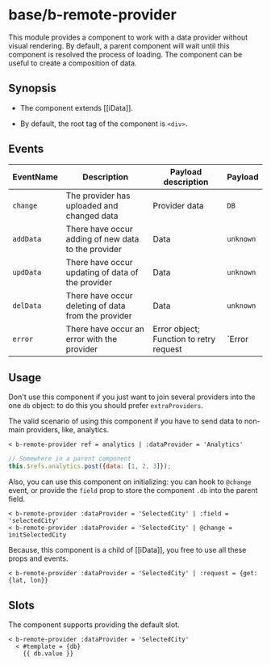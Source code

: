 # base/b-remote-provider

This module provides a component to work with a data provider without visual rendering.
By default, a parent component will wait until this component is resolved the process of loading.
The component can be useful to create a composition of data.

## Synopsis

* The component extends [[iData]].

* By default, the root tag of the component is `<div>`.

## Events

| EventName     | Description                                            | Payload description                     | Payload                                  |
| ------------- |------------------------------------------------------- | --------------------------------------- |----------------------------------------- |
| `change`      | The provider has uploaded and changed data             | Provider data                           | `DB`                                     |
| `addData`     | There have occur adding of new data to the provider    | Data                                    | `unknown`                                |
| `updData`     | There have occur updating of data of the provider      | Data                                    | `unknown`                                |
| `delData`     | There have occur deleting of data from the provider    | Data                                    | `unknown`                                |
| `error`       | There have occur an error with the provider            | Error object; Function to retry request | `Error | RequestError`; `RetryRequestFn` |

## Usage

Don't use this component if you just want to join several providers into the one `db` object: to do this you should prefer `extraProviders`.

The valid scenario of using this component if you have to send data to non-main providers, like, analytics.

```
< b-remote-provider ref = analytics | :dataProvider = 'Analytics'
```

```js
// Somewhere in a parent component
this.$refs.analytics.post({data: [1, 2, 3]});
```

Also, you can use this component on initializing: you can hook to `@change` event, or provide the `field` prop to store the component `.db` into the parent field.

```
< b-remote-provider :dataProvider = 'SelectedCity' | :field = 'selectedCity'
< b-remote-provider :dataProvider = 'SelectedCity' | @change = initSelectedCity
```

Because, this component is a child of [[iData]], you free to use all these props and events.

```
< b-remote-provider :dataProvider = 'SelectedCity' | :request = {get: {lat, lon}}
```

## Slots

The component supports providing the default slot.

```
< b-remote-provider :dataProvider = 'SelectedCity'
  < #template = {db}
    {{ db.value }}
```
